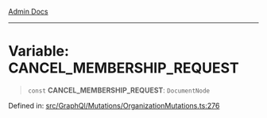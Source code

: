 [Admin Docs](/)

***

# Variable: CANCEL\_MEMBERSHIP\_REQUEST

> `const` **CANCEL\_MEMBERSHIP\_REQUEST**: `DocumentNode`

Defined in: [src/GraphQl/Mutations/OrganizationMutations.ts:276](https://github.com/PalisadoesFoundation/talawa-admin/blob/main/src/GraphQl/Mutations/OrganizationMutations.ts#L276)
